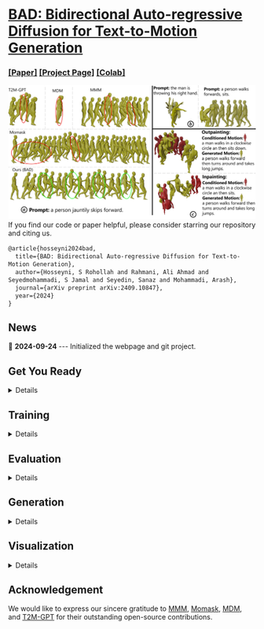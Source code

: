 # [BAD: Bidirectional Auto-regressive Diffusion for Text-to-Motion Generation](https://www.arxiv.org/abs/2409.10847)
### [[Paper]](https://www.arxiv.org/abs/2409.10847) [[Project Page]](https://rohollahhs.github.io/BAD-page/) [[Colab]](https://colab.research.google.com/drive/1vsLKHR0DVY4moKC0SFuM8IVLJDHyLTkn?usp=sharing)

![Sample Image](visualization/quality-comp-walk_page-0001.jpg)
If you find our code or paper helpful, please consider starring our repository and citing us.
```
@article{hosseyni2024bad,
  title={BAD: Bidirectional Auto-regressive Diffusion for Text-to-Motion Generation},
  author={Hosseyni, S Rohollah and Rahmani, Ali Ahmad and Seyedmohammadi, S Jamal and Seyedin, Sanaz and Mohammadi, Arash},
  journal={arXiv preprint arXiv:2409.10847},
  year={2024}
}
```

## News

📢 **2024-09-24** --- Initialized the webpage and git project.



## Get You Ready

<details>
  
### 1. Conda Environment

For training and evaluation, we used the following conda environment, which is based on the [MMM](https://github.com/exitudio/MMM.git) environment:
```
conda env create -f environment.yml
conda activate bad
pip install git+https://github.com/openai/CLIP.git
```

We encountered issues when using the above environment for generation and visualization. As a result, we had to use a new environment. You may try changing the version of some packages from the previous environment, particularly numpy, and it might work. The new environment is based on the [Momask](https://github.com/EricGuo5513/momask-codes.git) environment, with additional packages like smplx from the [MDM](https://github.com/GuyTevet/motion-diffusion-model.git) environment.

```
conda env create -f environment2.yml
conda activate bad2
pip install git+https://github.com/openai/CLIP.git
```

### 2. Models and Dependencies

#### Download Pre-trained Models
```
bash dataset/prepare/download_models.sh
```

#### Download SMPL Files
For rendering.
```
bash dataset/prepare/download_smpl_files.sh
```

#### Download Evaluation Models and Gloves
For evaluation only.
```
bash dataset/prepare/download_extractor.sh
bash dataset/prepare/download_glove.sh
```

#### Troubleshooting
To address the download error related to gdown: "Cannot retrieve the public link of the file. You may need to change the permission to 'Anyone with the link', or have had many accesses". A potential solution is to run `pip install --upgrade --no-cache-dir gdown`, as suggested on https://github.com/wkentaro/gdown/issues/43. This should help resolve the issue.

#### (Optional) Download Manually
Visit [[Google Drive]](https://drive.google.com/drive/folders/1sHajltuE2xgHh91H9pFpMAYAkHaX9o57?usp=drive_link) to download the models and evaluators mannually.

### 3. Get Data
**HumanML3D** -
We are using two 3D human motion-language dataset: HumanML3D and KIT-ML. For both datasets, you could find the details as well as download link [here](https://github.com/EricGuo5513/HumanML3D.git).

```
./dataset/HumanML3D/
├── new_joint_vecs/
├── texts/
├── Mean.npy # same as in [HumanML3D](https://github.com/EricGuo5513/HumanML3D) 
├── Std.npy # same as in [HumanML3D](https://github.com/EricGuo5513/HumanML3D) 
├── train.txt
├── val.txt
├── test.txt
├── train_val.txt
└── all.txt
```

**KIT-ML** - For KIT-ML dataset, you can download and extract it using the following files:

```
bash dataset/prepare/download_kit.sh
bash dataset/prepare/extract_kit.sh
```
If you face any issues, you can refer to [this link](https://github.com/EricGuo5513/HumanML3D.git).




</details>

## Training

<details>

### Stage 1: VQ-VAE
```
python train_vq.py --exp_name 'trian_vq' \
                   --dataname t2m \
                   --total_batch_size 256
```
- **`--exp_name`**: The name of your experiment.
- **`--dataname`**: Dataset name; use `t2m` for HumanML3D and `kit` for KIT-ML dataset.
### Stage 2: Transformer
```
python train_t2m_trans.py --exp_name 'train_tr' \
                          --dataname t2m \
                          --time_cond \
                          --z_0_attend_to_all \
                          --unmasked_tokens_not_attend_to_mask_tokens \
                          --total_batch_size 256 \
                          --vq_pretrained_path ./output/vq/vq_last.pth
```
- **`--z_0_attend_to_all`**: Specifies the causality condition for mask tokens, where each mask token attends to the last `T-p+1` mask tokens. If `z_0_attend_to_all` is not activated, each mask token attends to the first `p` mask tokens.
- **`--time_cond`**: Uses time as one of the conditions for training the transformer.
- **`--unmasked_tokens_not_attend_to_mask_tokens`**: Prohibits mask tokens from attending to other mask tokens.
- **`--vq_pretrained_path`**: The path to your pretrained VQ-VAE.

</details>


## Evaluation

<details>

For sampling using Order-Agnostic Autoregressive Sampling (OAAS), `rand_pos` should be set to `False`. `rand_pos=False` means that the token with the highest probability is always sampled, and no `top_p`, `top_k`, or `temperature` is applied. If `rand_pos=True`, the metrics significantly worsen, whereas in Confidence-Based Sampling (CBS), the metrics significantly improve. We do not know why OAAS performance worsens with random sampling during generation. Maybe this is a bug; we are not sure! We would be extremely grateful if anyone could help fix this issue.
```
python GPT_eval_multi.py --exp_name "eval" \
                         --sampling_type OAAS \
                         --z_0_attend_to_all \
                         --time_cond  \
                         --unmasked_tokens_not_attend_to_mask_tokens \
                         --num_repeat_inner 1 \
                         --resume_pth ./output/vq/vq_last.pth \
                         --resume_trans ./output/t2m/trans_best_fid.pth
```
- **`--sampling_type`**: Type of sampling.
- **`--num_repeat_inner`**: If you want to calculate MModality, it should be above 10, like 20. For other metrics, 1 is enough.
- **`--resume_pth`**: The path to your pretrained VQ-VAE.
- **`--resume_trans`**: The path to your pretrained transformer.


For sampling using Confidence-Based Sampling (CBS), `rand_pos=True` significantly improves FID compared to CBS with `rand_pos=False`.

```
python GPT_eval_multi.py --exp_name "eval" \
                         --z_0_attend_to_all \
                         --time_cond  \
                         --sampling_type CBS \
                         --rand_pos \
                         --unmasked_tokens_not_attend_to_mask_tokens \
                         --num_repeat_inner 1 \
                         --resume_pth ./output/vq/vq_last.pth \
                         --resume_trans ./output/t2m/trans_best_fid.pth
```

For evaluation of four temporal editing tasks (inpainting, outpainting, prefix prediction, suffix prediction), you should use `eval_edit.py`. We used OAAS to report our results on temporal editing tasks in Table 3 of the paper.
```
python eval_edit.py --exp_name "eval" \
                    --edit_task inbetween \
                    --z_0_attend_to_all \
                    --time_cond  \
                    --sampling_type OAAS \
                    --unmasked_tokens_not_attend_to_mask_tokens \
                    --num_repeat_inner 1 \
                    --resume_pth ./output/vq/vq_last.pth \
                    --resume_trans ./output/t2m/trans_best_fid.pth
```
- **`--edit_task`**: Four edit tasks are available: `inbetween`, `outpainting`, `prefix`, and `suffix`.

</details>


## Generation

<details>

For generating a motion sequence run the following
```
python generate.py --caption 'a person jauntily skips forward.' \
                   --length 196 \
                   --z_0_attend_to_all \
                   --time_cond  \
                   --sampling_type OAAS \
                   --unmasked_tokens_not_attend_to_mask_tokens \
                   --resume_pth ./output/vq/vq_last.pth   \
                   --resume_trans ./output/t2m/trans_best_fid.pth
```
- **`--length`**: The length of the motion sequence. If not provided, a length estimator will be used to predict the length of the motion sequence based on the caption.
- **`--caption`**: Text prompt used for generating the motion sequence.


For temporal editing, run the following. 
```
python generate.py --temporal_editing \
                   --caption 'a person jauntily skips forward.' \
                   --caption_inbetween 'a man walks in a clockwise circle an then sits.' \
                   --length 196 \
                   --edit_task inbetween \
                   --z_0_attend_to_all \
                   --time_cond \
                   --sampling_type OAAS \
                   --unmasked_tokens_not_attend_to_mask_tokens \
                   --resume_pth ./output/vq/vq_last.pth   \
                   --resume_trans ./output/t2m/trans_best_fid.pth
```
- **`--caption_inbetween`**: Text prompt used for generating the `inbetween`/`outpainting`/`prefix`/`suffix` motion sequence.
- **`--edit_task`**: Four edit tasks are available: `inbetween`, `outpainting`, `prefix`, and `suffix`.


For long sequence generation, run the following. 
```
python generate.py --long_seq_generation \
                   --long_seq_captions 'a person runs forward and jumps.' 'a person crawls.' 'a person does a cart wheel.' 'a person walks forward up stairs and then climbs down.' 'a person sits on the chair and then steps up.' \
                   --long_seq_lengths 128 196 128 128 128 \
                   --z_0_attend_to_all \
                   --time_cond \
                   --sampling_type OAAS \
                   --unmasked_tokens_not_attend_to_mask_tokens \
                   --resume_pth ./output/vq/vq_last.pth   \
                   --resume_trans ./output/t2m/trans_best_fid.pth
```
- **`--long_seq_generation`**: Activating long sequence generation.
- **`--long_seq_captions`**: Specifies multiple captions.
- **`--long_seq_lengths`**: Specifies multiple lengths (between 40 and 196) corresponding to each caption.



</details>


## Visualization

<details>

The above commands will save `.bvh` and `.mp4` files in `./output/visualization/` directory. The `.bvh` file can be rendered in Blender. Please refer to [this link](https://github.com/EricGuo5513/momask-codes?tab=readme-ov-file#dancers-visualization) for more information.

To render the motion sequence in SMPL, you need to pass the `.mp4` and `.npy` file generated by `generate.py` to `visualization/render_mesh.py`. The following command will create `.obj` files that can be easily imported into Blender. This script is running [SMPLify](https://smplify.is.tue.mpg.de/) and needs GPU as well.

```
python visualization/render_mesh.py \
  --input_path output/visualization/animation/a_person_jauntily_skips_forwar_196/sample103_repeat0_len196.mp4 \
  --npy_path output/visualization/joints/a_person_jauntily_skips_forwar_196/sample103_repeat0_len196.npy 
```
- **`--input_path`**: Path to the `.mp4` file, created by `generate.py`.
- **`--npy_path`**: Path to the `.npy` file, created by `generate.py`

For rendering `.obj` files using Blender, you can use the scripts in the [visualization/blender_scripts](https://github.com/RohollahHS/BAD/tree/master/visualization/blender_scripts) directory. First, open Blender, then go to **File -> Import -> Wavefront (.obj)**, navigate to the directory containing the `.obj` files, and press `A` to select and import all of them. Next, copy and paste the script from [visualization/blender_scripts/framing_coloring.py](https://github.com/RohollahHS/BAD/blob/master/visualization/blender_scripts/framing_coloring.py) into the **Scripting** tab in Blender, and run the script. Finally, you can render the animation in the **Render** tab.



</details>

## Acknowledgement

We would like to express our sincere gratitude to [MMM](https://github.com/exitudio/MMM.git), [Momask](https://github.com/EricGuo5513/momask-codes.git), [MDM](https://github.com/GuyTevet/motion-diffusion-model.git), and [T2M-GPT](https://github.com/Mael-zys/T2M-GPT.git) for their outstanding open-source contributions.
